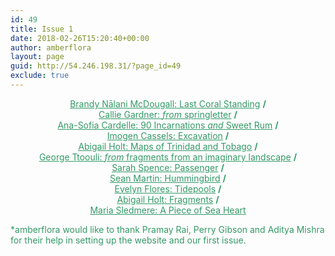 ```yaml
---
id: 49
title: Issue 1
date: 2018-02-26T15:20:40+00:00
author: amberflora
layout: page
guid: http://54.246.198.31/?page_id=49
exclude: true
---
```

<p style="text-align: center;">
  <span style="color: #339966;"><a style="color: #339966;" href="/issues/issue-1/brandy-nalani-mcdougall-last-coral-standing/">Brandy Nālani McDougall: Last Coral Standing</a> <b>/</b></span><br /> <span style="color: #339966;"><a style="color: #339966;" 
href="/issues/issue-1/callie-gardner-springletter/">Callie Gardner: <em>from</em> springletter</a> <b>/</b></span><br /> <span style="color: #339966;"><a style="color: #339966;" href="/issues/issue-1/ana-sofia-cardelle-two-poems/">Ana-Sofia Cardelle: 90 Incarnations <em>and</em> Sweet Rum</a> <b>/</b></span><br /> <span style="color: #339966;"><a style="color: #339966;" href="/issues/issue-1/imogen-cassels-excavation/">Imogen Cassels: Excavation</a> <b>/</b></span><br /> <span style="color: #339966;"><a style="color: #339966;" href="/issues/issue-1/abigail-holt-maps-of-trinidad-and-tobago/">Abigail Holt: Maps of Trinidad and Tobago</a> <b>/</b></span><br /> <span style="color: #339966;"><a style="color: #339966;" href="/issues/issue-1/george-ttoouli-fragments/">George Ttoouli: <em>from</em> fragments from an imaginary landscape</a> <b>/</b></span><br /> <span style="color: #339966;"><a style="color: #339966;" href="/issues/issue-1/sarah-spence-passenger/">Sarah Spence: Passenger</a> <b>/</b></span><br /> <span style="color: #339966;"><a style="color: #339966;" href="/issues/issue-1/sean-martin-hummingbird/">Sean Martin: Hummingbird</a> <b>/</b></span><br /> <span style="color: #339966;"><a style="color: #339966;" href="/issues/issue-1/evelyn-flores-tidepools/">Evelyn Flores: Tidepools</a> <b>/</b></span><br /> <span style="color: #339966;"><a style="color: #339966;" href="/issues/issue-1/abigail-holt-fragments/">Abigail Holt: Fragments</a> <b>/</b></span><br /> <span style="color: #339966;"><a style="color: #339966;" href="/issues/issue-1/maria-sledmere-a-piece-of-sea-heart/">Maria Sledmere: A Piece of Sea Heart</a></span>
</p>

<span style="color: #339966;">*amberflora would like to thank Pramay Rai, Perry Gibson and Aditya Mishra for their help in setting up the website and our first issue.</span>
